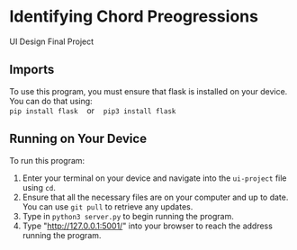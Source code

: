 # Identifying Chord Preogressions
UI Design Final Project

## Imports
To use this program, you must ensure that flask is installed on your device. You can do that using:
<br>
`pip install flask` &nbsp;&nbsp; or &nbsp;&nbsp; `pip3 install flask`

## Running on Your Device
To run this program:
1. Enter your terminal on your device and navigate into the `ui-project` file using `cd`.
2. Ensure that all the necessary files are on your computer and up to date. You can use `git pull` to retrieve any updates.
3. Type in `python3 server.py` to begin running the program.
4. Type "http://127.0.0.1:5001/" into your browser to reach the address running the program.

